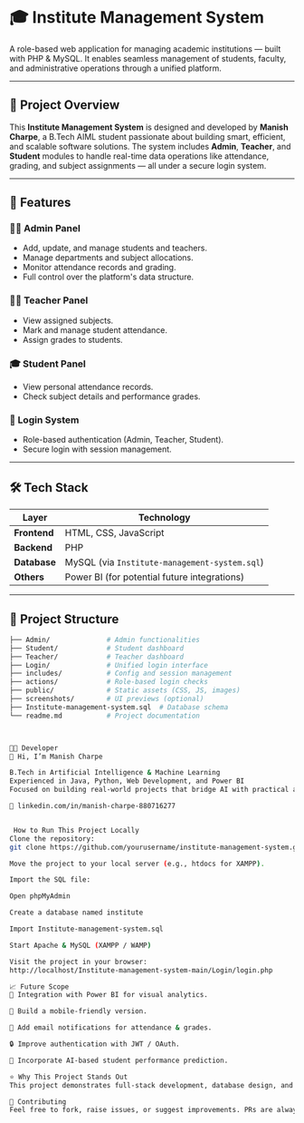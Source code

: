 # 🎓 Institute Management System

A role-based web application for managing academic institutions — built with PHP & MySQL. It enables seamless management of students, faculty, and administrative operations through a unified platform.

---

## 📌 Project Overview

This **Institute Management System** is designed and developed by **Manish Charpe**, a B.Tech AIML student passionate about building smart, efficient, and scalable software solutions. The system includes **Admin**, **Teacher**, and **Student** modules to handle real-time data operations like attendance, grading, and subject assignments — all under a secure login system.

---

## 🚀 Features

### 👨‍💼 Admin Panel
- Add, update, and manage students and teachers.
- Manage departments and subject allocations.
- Monitor attendance records and grading.
- Full control over the platform's data structure.

### 👨‍🏫 Teacher Panel
- View assigned subjects.
- Mark and manage student attendance.
- Assign grades to students.

### 🎓 Student Panel
- View personal attendance records.
- Check subject details and performance grades.

### 🔐 Login System
- Role-based authentication (Admin, Teacher, Student).
- Secure login with session management.

---

## 🛠️ Tech Stack

| Layer        | Technology                     |
|--------------|---------------------------------|
| **Frontend** | HTML, CSS, JavaScript           |
| **Backend**  | PHP                             |
| **Database** | MySQL (via `Institute-management-system.sql`) |
| **Others**   | Power BI (for potential future integrations) |

---

## 📂 Project Structure

```bash
├── Admin/              # Admin functionalities
├── Student/            # Student dashboard
├── Teacher/            # Teacher dashboard
├── Login/              # Unified login interface
├── includes/           # Config and session management
├── actions/            # Role-based login checks
├── public/             # Static assets (CSS, JS, images)
├── screenshots/        # UI previews (optional)
├── Institute-management-system.sql  # Database schema
└── readme.md           # Project documentation



🧑‍💻 Developer
👋 Hi, I’m Manish Charpe

B.Tech in Artificial Intelligence & Machine Learning
Experienced in Java, Python, Web Development, and Power BI
Focused on building real-world projects that bridge AI with practical applications.

🔗 linkedin.com/in/manish-charpe-880716277


 How to Run This Project Locally
Clone the repository:
git clone https://github.com/yourusername/institute-management-system.git

Move the project to your local server (e.g., htdocs for XAMPP).

Import the SQL file:

Open phpMyAdmin

Create a database named institute

Import Institute-management-system.sql

Start Apache & MySQL (XAMPP / WAMP)

Visit the project in your browser:
http://localhost/Institute-management-system-main/Login/login.php

📈 Future Scope
🔄 Integration with Power BI for visual analytics.

📲 Build a mobile-friendly version.

📧 Add email notifications for attendance & grades.

🔒 Improve authentication with JWT / OAuth.

🧠 Incorporate AI-based student performance prediction.

⭐ Why This Project Stands Out
This project demonstrates full-stack development, database design, and practical application of role-based access control — ideal for institutions looking to digitize their processes.

🤝 Contributing
Feel free to fork, raise issues, or suggest improvements. PRs are always welcome!
